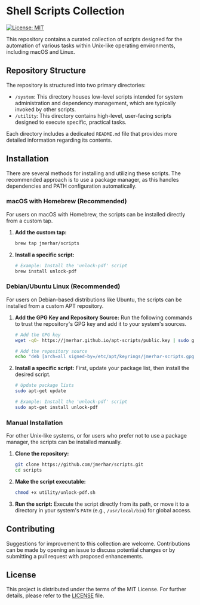 # Shell Scripts Collection

[![License: MIT](https://img.shields.io/badge/License-MIT-yellow.svg)](https://opensource.org/licenses/MIT)

This repository contains a curated collection of scripts designed for the automation of various tasks within Unix-like operating environments, including macOS and Linux.

## Repository Structure

The repository is structured into two primary directories:

* `/system`: This directory houses low-level scripts intended for system administration and dependency management, which are typically invoked by other scripts.
* `/utility`: This directory contains high-level, user-facing scripts designed to execute specific, practical tasks.

Each directory includes a dedicated `README.md` file that provides more detailed information regarding its contents.

## Installation

There are several methods for installing and utilizing these scripts. The recommended approach is to use a package manager, as this handles dependencies and PATH configuration automatically.

### macOS with Homebrew (Recommended)

For users on macOS with Homebrew, the scripts can be installed directly from a custom tap.

1.  **Add the custom tap:**
    ```bash
    brew tap jmerhar/scripts
    ```

2.  **Install a specific script:**
    ```bash
    # Example: Install the 'unlock-pdf' script
    brew install unlock-pdf
    ```

### Debian/Ubuntu Linux (Recommended)

For users on Debian-based distributions like Ubuntu, the scripts can be installed from a custom APT repository.

1.  **Add the GPG Key and Repository Source:**
    Run the following commands to trust the repository's GPG key and add it to your system's sources.
    ```bash
    # Add the GPG key
    wget -qO- https://jmerhar.github.io/apt-scripts/public.key | sudo gpg --dearmor -o /etc/apt/keyrings/jmerhar-scripts.gpg

    # Add the repository source
    echo "deb [arch=all signed-by=/etc/apt/keyrings/jmerhar-scripts.gpg] https://jmerhar.github.io/apt-scripts/ stable main" | sudo tee /etc/apt/sources.list.d/jmerhar-scripts.list
    ```

2.  **Install a specific script:**
    First, update your package list, then install the desired script.
    ```bash
    # Update package lists
    sudo apt-get update

    # Example: Install the 'unlock-pdf' script
    sudo apt-get install unlock-pdf
    ```

### Manual Installation

For other Unix-like systems, or for users who prefer not to use a package manager, the scripts can be installed manually.

1.  **Clone the repository:**
    ```bash
    git clone https://github.com/jmerhar/scripts.git
    cd scripts
    ```

2.  **Make the script executable:**
    ```bash
    chmod +x utility/unlock-pdf.sh
    ```

3.  **Run the script:**
    Execute the script directly from its path, or move it to a directory in your system's `PATH` (e.g., `/usr/local/bin`) for global access.

## Contributing

Suggestions for improvement to this collection are welcome. Contributions can be made by opening an issue to discuss potential changes or by submitting a pull request with proposed enhancements.

## License

This project is distributed under the terms of the MIT License. For further details, please refer to the [LICENSE](LICENSE) file.
